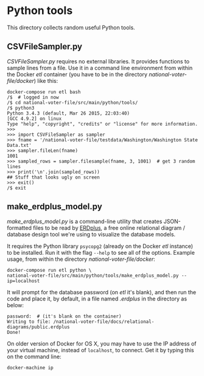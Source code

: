 # Python tools

This directory collects random useful Python tools.


## CSVFileSampler.py

_CSVFileSampler.py_ requires no external libraries.
It provides functions to sample lines from a file.
Use it in a command line environment from within the
Docker *etl* container (you have to be in the
directory _national-voter-file/docker_) like this:

```
docker-compose run etl bash
/$  # logged in now
/$ cd national-voter-file/src/main/python/tools/
/$ python3
Python 3.4.3 (default, Mar 26 2015, 22:03:40) 
[GCC 4.9.2] on linux
Type "help", "copyright", "credits" or "license" for more information.
>>> 
>>> import CSVFileSampler as sampler
>>> fname = '/national-voter-file/testdata/Washington/Washington State Data.txt'
>>> sampler.fileLen(fname)
1001
>>> sampled_rows = sampler.filesample(fname, 3, 1001)  # get 3 random lines
>>> print('\n'.join(sampled_rows))
## Stuff that looks ugly on screen
>>> exit()
/$ exit
```


## make_erdplus_model.py

_make_erdplus_model.py_ is a command-line utility that creates
JSON-formatted files to be read by [ERDplus][erdplus], a free
online relational diagram / database design tool we're using
to visualize the database models.

It requires the Python library `psycopg2` (already on the
Docker *etl* instance) to be installed. Run it with the flag `--help`
to see all of the options. Example usage, from within
the directory _national-voter-file/docker_:

```
docker-compose run etl python \
national-voter-file/src/main/python/tools/make_erdplus_model.py --ip=localhost
```

It will prompt for the database password (on *etl* it's blank), and then
run the code and place it, by default, in a file named _<schemaname>.erdplus_
in the directory as below:

```
password:  # (it's blank on the container)
Writing to file: /national-voter-file/docs/relational-diagrams/public.erdplus
Done!
```

On older version of Docker for OS X, you may have to use the
IP address of your virtual machine, instead of `localhost`, to connect.
Get it by typing this on the command line:

```
docker-machine ip
```


[erdplus]: https://erdplus.com/
